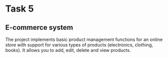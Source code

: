 # Task 5

## E-commerce system

The project implements basic product management functions for an online store with support for various types of products (electronics, clothing, books). It allows you to add, edit, delete and view products.
